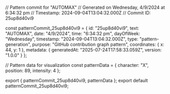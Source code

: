 // Pattern commit for "AUTOMAX"
// Generated on Wednesday, 4/9/2024 at 6:34:32 pm
// Timestamp: 2024-09-04T13:04:32.000Z
// Commit ID: 25up8d40vi9

const patternCommit_25up8d40vi9 = {
  id: "25up8d40vi9",
  text: "AUTOMAX",
  date: "4/9/2024",
  time: "6:34:32 pm",
  dayOfWeek: "Wednesday",
  timestamp: "2024-09-04T13:04:32.000Z",
  type: "pattern-generation",
  purpose: "GitHub contribution graph pattern",
  coordinates: {
    x: 44,
    y: 1
  },
  metadata: {
    generatedAt: "2025-07-24T17:58:33.059Z",
    version: "1.0.0"
  }
};

// Pattern data for visualization
const patternData = {
  character: "X",
  position: 89,
  intensity: 4
};

export { patternCommit_25up8d40vi9, patternData };
export default patternCommit_25up8d40vi9;
